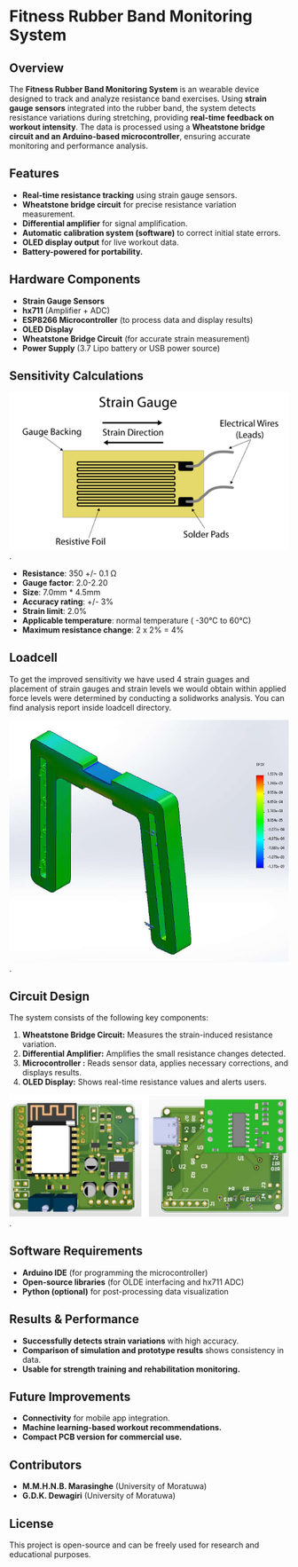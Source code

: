 # Fitness Rubber Band Monitoring System

## Overview
The **Fitness Rubber Band Monitoring System** is an wearable device designed to track and analyze resistance band exercises. Using **strain gauge sensors** integrated into the rubber band, the system detects resistance variations during stretching, providing **real-time feedback on workout intensity**. The data is processed using a **Wheatstone bridge circuit and an Arduino-based microcontroller**, ensuring accurate monitoring and performance analysis.

## Features
- **Real-time resistance tracking** using strain gauge sensors.
- **Wheatstone bridge circuit** for precise resistance variation measurement.
- **Differential amplifier** for signal amplification.
- **Automatic calibration system (software)** to correct initial state errors.
- **OLED display output** for live workout data.
- **Battery-powered for portability.**

## Hardware Components
- **Strain Gauge Sensors** 
- **hx711** (Amplifier + ADC)
- **ESP8266 Microcontroller** (to process data and display results)
- **OLED Display**
- **Wheatstone Bridge Circuit** (for accurate strain measurement)
- **Power Supply** (3.7 Lipo battery or USB power source)

## Sensitivity Calculations

![Strain Guage](results_images_demo/strain_guage.png).

- **Resistance**: 350 +/- 0.1 Ω
- **Gauge factor**: 2.0-2.20
- **Size**: 7.0mm * 4.5mm
- **Accuracy rating**: +/- 3%
- **Strain limit**: 2.0%
- **Applicable temperature**: normal temperature ( -30°C to 60°C)
- **Maximum resistance change**: 2 x 2% = 4%


## Loadcell

To get the improved sensitivity we have used 4 strain guages and placement of strain gauges and strain levels we would obtain within applied force levels were determined by conducting a solidworks analysis. You can find analysis report inside loadcell directory.

![Static Analysis](results_images_demo/normal_strain_results.png).


## Circuit Design
The system consists of the following key components:
1. **Wheatstone Bridge Circuit:** Measures the strain-induced resistance variation.
2. **Differential Amplifier:** Amplifies the small resistance changes detected.
5. **Microcontroller :** Reads sensor data, applies necessary corrections, and displays results.
6. **OLED Display:** Shows real-time resistance values and alerts users.

![PCB Design](results_images_demo/pcb_fitness_rubberband.jpg). 

## Software Requirements
- **Arduino IDE** (for programming the microcontroller)
- **Open-source libraries** (for OLDE interfacing and hx711 ADC)
- **Python (optional)** for post-processing data visualization

## Results & Performance
- **Successfully detects strain variations** with high accuracy.
- **Comparison of simulation and prototype results** shows consistency in data.
- **Usable for strength training and rehabilitation monitoring.**

## Future Improvements
- **Connectivity** for mobile app integration.
- **Machine learning-based workout recommendations.**
- **Compact PCB version for commercial use.**

## Contributors
- **M.M.H.N.B. Marasinghe** (University of Moratuwa)
- **G.D.K. Dewagiri** (University of Moratuwa)

## License
This project is open-source and can be freely used for research and educational purposes.
